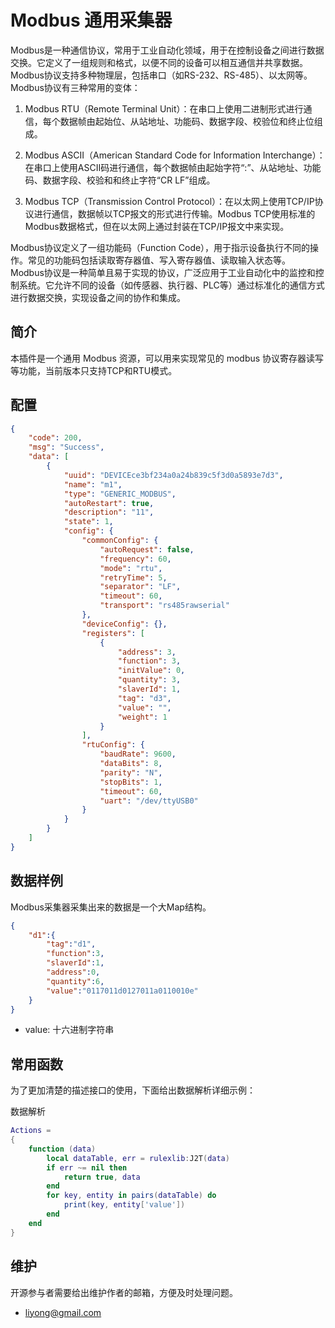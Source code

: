 # Modbus 通用采集器
Modbus是一种通信协议，常用于工业自动化领域，用于在控制设备之间进行数据交换。它定义了一组规则和格式，以便不同的设备可以相互通信并共享数据。Modbus协议支持多种物理层，包括串口（如RS-232、RS-485）、以太网等。
Modbus协议有三种常用的变体：
1. Modbus RTU（Remote Terminal Unit）：在串口上使用二进制形式进行通信，每个数据帧由起始位、从站地址、功能码、数据字段、校验位和终止位组成。

2. Modbus ASCII（American Standard Code for Information Interchange）：在串口上使用ASCII码进行通信，每个数据帧由起始字符“:”、从站地址、功能码、数据字段、校验和和终止字符“CR LF”组成。

3. Modbus TCP（Transmission Control Protocol）：在以太网上使用TCP/IP协议进行通信，数据帧以TCP报文的形式进行传输。Modbus TCP使用标准的Modbus数据格式，但在以太网上通过封装在TCP/IP报文中来实现。

Modbus协议定义了一组功能码（Function Code），用于指示设备执行不同的操作。常见的功能码包括读取寄存器值、写入寄存器值、读取输入状态等。
Modbus协议是一种简单且易于实现的协议，广泛应用于工业自动化中的监控和控制系统。它允许不同的设备（如传感器、执行器、PLC等）通过标准化的通信方式进行数据交换，实现设备之间的协作和集成。
## 简介

本插件是一个通用 Modbus 资源，可以用来实现常见的 modbus 协议寄存器读写等功能，当前版本只支持TCP和RTU模式。

## 配置

```json
{
    "code": 200,
    "msg": "Success",
    "data": [
        {
            "uuid": "DEVICEce3bf234a0a24b839c5f3d0a5893e7d3",
            "name": "m1",
            "type": "GENERIC_MODBUS",
            "autoRestart": true,
            "description": "11",
            "state": 1,
            "config": {
                "commonConfig": {
                    "autoRequest": false,
                    "frequency": 60,
                    "mode": "rtu",
                    "retryTime": 5,
                    "separator": "LF",
                    "timeout": 60,
                    "transport": "rs485rawserial"
                },
                "deviceConfig": {},
                "registers": [
                    {
                        "address": 3,
                        "function": 3,
                        "initValue": 0,
                        "quantity": 3,
                        "slaverId": 1,
                        "tag": "d3",
                        "value": "",
                        "weight": 1
                    }
                ],
                "rtuConfig": {
                    "baudRate": 9600,
                    "dataBits": 8,
                    "parity": "N",
                    "stopBits": 1,
                    "timeout": 60,
                    "uart": "/dev/ttyUSB0"
                }
            }
        }
    ]
}
```

## 数据样例
Modbus采集器采集出来的数据是一个大Map结构。
```json
{
    "d1":{
        "tag":"d1",
        "function":3,
        "slaverId":1,
        "address":0,
        "quantity":6,
        "value":"0117011d0127011a0110010e"
    }
}
```

- value: 十六进制字符串

## 常用函数

为了更加清楚的描述接口的使用，下面给出数据解析详细示例：

数据解析
```lua
Actions =
{
    function (data)
        local dataTable, err = rulexlib:J2T(data)
        if err ~= nil then
            return true, data
        end
        for key, entity in pairs(dataTable) do
            print(key, entity['value'])
        end
    end
}
```

## 维护

开源参与者需要给出维护作者的邮箱，方便及时处理问题。

- <liyong@gmail.com>
